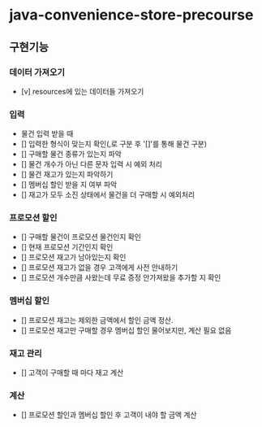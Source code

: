 # java-convenience-store-precourse

## 구현기능

### 데이터 가져오기
 - [v] resources에 있는 데이터들 가져오기

### 입력
- 물건 입력 받을 때
 - [] 입력한 형식이 맞는지 확인(,로 구분 후 '[]'를 통해 물건 구분)
 - [] 구매할 물건 종류가 있는지 파악
 - [] 물건 개수가 아닌 다른 문자 입력 시 예외 처리
 - [] 물건 재고가 있는지 파악하기
 - [] 멤버십 할인 받을 지 여부 파악
 - [] 재고가 모두 소진 상태에서 물건을 더 구매할 시 예외처리

### 프로모션 할인
 - [] 구매할 물건이 프로모션 물건인지 확인
 - [] 현재 프로모션 기간인지 확인
 - [] 프로모션 재고가 남아있는지 확인
 - [] 프로모션 재고가 없을 경우 고객에게 사전 안내하기
 - [] 프로모션 개수만큼 사왔는데 무료 증정 안가져왔을 추가할 지 확인

### 멤버십 할인
 - [] 프로모션 재고는 제외한 금액에서 할인 금액 정산.
 - [] 프로모션 재고만 구매할 경우 멤버십 할인 물어보지만, 계산 필요 없음

### 재고 관리
 - [] 고객이 구매할 때 마다 재고 계산

### 계산
 - [] 프로모션 할인과 멤버십 할인 후 고객이 내야 할 금액 계산